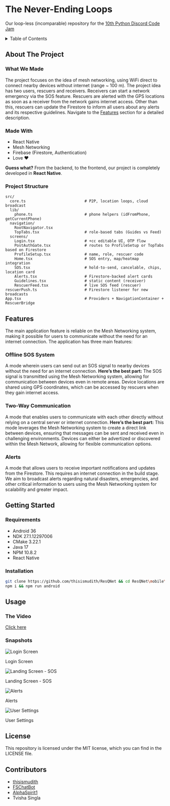 # The Never-Ending Loops

Our loop-less (incomparable) repository for the [10th Python Discord Code Jam](https://www.pythondiscord.com/events/code-jams/10)

<details>
<summary>Table of Contents</summary>

1. [About The Project](#about-the-project)
    - [What We Made](#what-we-made)
    - [Made With](#made-with)
    - [Project Structure](#project-structure)
2. [Features](#features)
    - [Offline SOS System](#offline-sos-system)
    - [Two-Way Communication](#two-way-communication)
    - [Decryption](#decryption)
3. [Getting Started](#getting-started)
    - [Requirements](#requirements)
    - [Installation](#installation)
4. [Usage](#usage)
    - [The video](#the-video)
    - [Snapshots](#snapshots)
5. [License](#license)
6. [Contributors](#contributors)
7. [Extras](#extras)
    - [Stuff that went wrong, Stuff… (Behind The Codes)](#stuff-that-went-wrong-stuff-behind-the-codes)
    - [Mind waving us a Hi on our Discord?](#mind-waving-us-a-hi-on-our-discord)

</details>

## About The Project

### What We Made

The project focuses on the idea of mesh networking, using WiFi direct to connect nearby devices without internet (range ~ 100 m). The project idea has two users, rescuers and receivers. Receivers can start a network emergency via the SOS feature. Rescuers are alerted with the GPS locations as soon as a receiver from the network gains internet access. Other than this, rescuers can update the Firestore to inform all users about any alerts and its respective guidelines. Navigate to the [Features](#features) section for a detailed description.

### Made With

- React Native
- Mesh Networking
- Firebase (Firestore, Authentication)
- Love ❤️

**Guess what?** From the backend, to the frontend, our project is completely developed in **React Native**.

### Project Structure

```
src/
  core.ts                          # P2P, location loops, cloud broadcast
  lib/
    phone.ts                       # phone helpers (idFromPhone, getCurrentPhone)
  navigation/
    RootNavigator.tsx
    TopTabs.tsx                    # role-based tabs (Guides vs Feed)
  screens/
    Login.tsx                      # +cc editable UI, OTP flow
    PostAuthGate.tsx               # routes to ProfileSetup or TopTabs based on Firestore
    ProfileSetup.tsx               # name, role, rescuer code
    Home.tsx                       # SOS entry, map/heatmap integration
    SOS.tsx                        # hold-to-send, cancelable, chips, location card
    Alerts.tsx                     # Firestore-backed alert cards
    Guidelines.tsx                 # static content (receiver)
    RescuerFeed.tsx                # live SOS feed (rescuer)
rescuerPush.ts                     # Firestore listener for new broadcasts
App.tsx                            # Providers + NavigationContainer + RescuerBridge
```

## Features

The main application feature is reliable on the Mesh Networking system, making it possible for users to communicate without the need for an internet connection. The application has three main features:

### Offline SOS System

A mode wherein users can send out an SOS signal to nearby devices without the need for an internet connection.
**Here’s the best part:** The SOS signal is transmitted using the Mesh Networking system, allowing for communication between devices even in remote areas. Device locations are shared using GPS coordinates, which can be accessed by rescuers when they gain internet access.

### Two-Way Communication

A mode that enables users to communicate with each other directly without relying on a central server or internet connection.
**Here’s the best part:** This mode leverages the Mesh Networking system to create a direct link between devices, ensuring that messages can be sent and received even in challenging environments. Devices can either be advertized or discovered within the Mesh Network, allowing for flexible communication options.

### Alerts

A mode that allows users to receive important notifications and updates from the Firestore. This requires an internet connection in the build stage. We aim to broadcast alerts regarding natural disasters, emergencies, and other critical information to users using the Mesh Networking system for scalability and greater impact.

## Getting Started

### Requirements

- Android 36
- NDK 27.1.12297006
- CMake 3.22.1
- Java 17
- NPM 10.8.2
- React Native


### Installation

```bash
git clone https://github.com/thisismudith/ResQNet && cd ResQNet\mobile\ResQNetApp
npm i && npm run android
```

## Usage

### The Video

[Click here]()

### Snapshots

![Login Screen](images/login.jpg)

Login Screen

![Landing Screen - SOS](images/sos.jpg)

Landing Screen - SOS

![Alerts](images/alerts.jpg)

Alerts

![User Settings](images/user.jpg)

User Settings


## License

This repository is licensed under the MIT license, which you can find in the LICENSE file.


## Contributors

- [thisismudith](https://github.com/thisismudith)
- [FSChatBot](https://github.com/FSChatBot)
- [AlphaSpirit1](https://github.com/AlphaSpirit1)
- Tvisha Singla